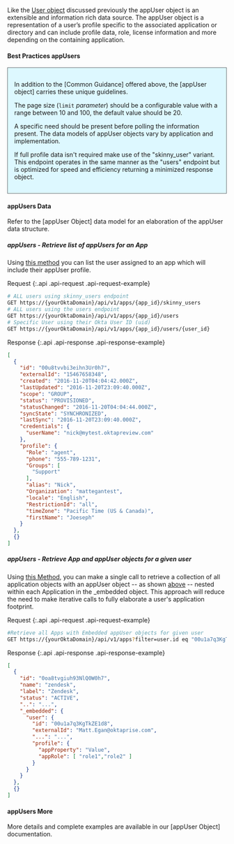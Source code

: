 
Like the [User object](#users) discussed previously the appUser object is an extensible and information rich data source.  The appUser object is a representation of a user’s profile specific to the associated application or directory and can include profile data, role, license information and more depending on the containing application.

#### Best Practices appUsers

<div style="border: 1px solid #626b6d; background-color: #ddf8ff; padding-left: 15px; padding-right: 15px; padding-bottom: 15px; padding-top: 15px">

In addition to the [Common Guidance] offered above, the [appUser object] carries these unique guidelines.

The page size (`limit` _parameter_) should be a configurable value with a range between 10 and 100, the default value should be 20.

A specific need should be present before polling the information present.  The data models of appUser objects vary by application and implementation.

If full profile data isn't required make use of the "skinny_user" variant.  This endpoint operates in the same manner as the "users" endpoint but is optimized for speed and efficiency returning a minimized response object.

</div>

#### appUsers Data

Refer to the [appUser Object] data model for an elaboration of the appUser data structure.

##### appUsers - Retrieve list of appUsers for an App

Using [this method](/docs/api/resources/apps#list-users-assigned-to-application) you can list the user assigned to an app which will include their appUser profile.

Request
{:.api .api-request .api-request-example}

```sh
# ALL users using skinny_users endpoint
GET https://{yourOktaDomain}/api/v1/apps/{app_id}/skinny_users
# ALL users using the users endpoint
GET https://{yourOktaDomain}/api/v1/apps/{app_id}/users
# Specific User using their Okta User ID (uid)
GET https://{yourOktaDomain}/api/v1/apps/{app_id}/users/{user_id}
```

Response
{:.api .api-response .api-response-example}

```json
[
  {
    "id": "00u8tvvbi3eihn3Ur0h7",
    "externalId": "15467658348",
    "created": "2016-11-20T04:04:42.000Z",
    "lastUpdated": "2016-11-20T23:09:40.000Z",
    "scope": "GROUP",
    "status": "PROVISIONED",
    "statusChanged": "2016-11-20T04:04:44.000Z",
    "syncState": "SYNCHRONIZED",
    "lastSync": "2016-11-20T23:09:40.000Z",
    "credentials": {
      "userName": "nick@mytest.oktapreview.com"
    },
    "profile": {
      "Role": "agent",
      "phone": "555-789-1231",
      "Groups": [
        "Support"
      ],
      "alias": "Nick",
      "Organization": "mattegantest",
      "locale": "English",
      "RestrictionId": "all",
      "timeZone": "Pacific Time (US & Canada)",
      "firstName": "Joeseph"
    }
  },
  {}
]
```

##### appUsers - Retrieve App and appUser objects for a given user

Using [this Method](/docs/api/resources/apps#list-applications-assigned-to-user), you can make a single call to retrieve a collection of all application objects with an appUser object -- as shown [above](#appusers---retrieve-list-of-appusers-for-an-app) -- nested within each Application in the _embedded object. This approach will reduce the need to make iterative calls to fully elaborate a user's application footprint.

Request
{:.api .api-request .api-request-example}

```sh
#Retrieve all Apps with Embedded appUser objects for given user
GET https://{yourOktaDomain}/api/v1/apps?filter=user.id eq "00u1a7q3KgTkZE1d8"&expand=user/00u1a7q3KgTkZE1d8
```

Response
{:.api .api-response .api-response-example}

```json
[
  {
    "id": "0oa8tvgiuh93NlQ0W0h7",
    "name": "zendesk",
    "label": "Zendesk",
    "status": "ACTIVE",
    "..": "...",
    "_embedded": {
      "user": {
        "id": "00u1a7q3KgTkZE1d8",
        "externalId": "Matt.Egan@oktaprise.com",
        "...": "...",
        "profile": {
          "appProperty": "Value",
          "appRole": [ "role1","role2" ]
        }
      }
    }
  },
  {}
]
```

#### appUsers More

More details and complete examples are available in our [appUser Object] documentation.
